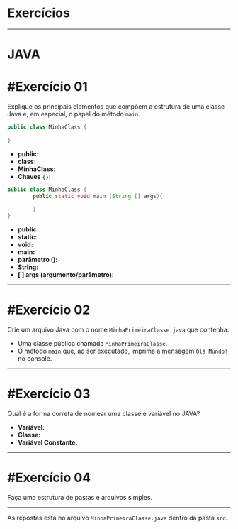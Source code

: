 # Exercícios

---

# JAVA

# **#Exercício 01**

Explique os principais elementos que compõem a estrutura de uma classe Java e, em especial, o papel do método `main`.

```java
public class MinhaClass {
		
}
```

- **public:**
- **class**:
- **MinhaClass**:
- **Chaves** `{}`:

```java
public class MinhaClass {
		public static void main (String [] args){
					
		}
}
```

- **public:**
- **static:**
- **void:**
- **main:**
- **parâmetro ():**
- **String:**
- **[ ] args (argumento/parâmetro):**

---

# **#Exercício 02**

Crie um arquivo Java com o nome `MinhaPrimeiraClasse.java` que contenha:

- Uma classe pública chamada `MinhaPrimeiraClasse`.
- O método `main` que, ao ser executado, imprima a mensagem `Olá Mundo!` no console.

---

# **#Exercício 03**

Qual é a forma correta de nomear uma classe e variável no JAVA?

- **Variável:**
- **Classe:**
- **Variável Constante:**

---

# **#Exercício 04**

Faça uma estrutura de pastas e arquivos simples.

---

As repostas está no arquivo `MinhaPrimeiraClasse.java` dentro da pasta `src`.